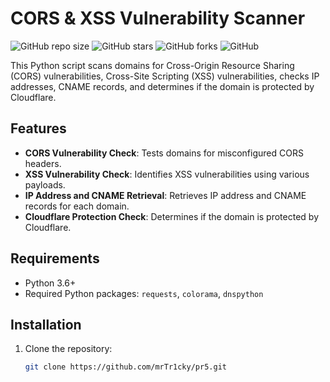 # CORS & XSS Vulnerability Scanner

![GitHub repo size](https://img.shields.io/github/repo-size/mrTr1cky/pr5)
![GitHub stars](https://img.shields.io/github/stars/mrTr1cky/pr5?style=social)
![GitHub forks](https://img.shields.io/github/forks/mrTr1cky/pr5?style=social)
![GitHub](https://img.shields.io/github/license/mrTr1cky/pr5)

This Python script scans domains for Cross-Origin Resource Sharing (CORS) vulnerabilities, Cross-Site Scripting (XSS) vulnerabilities, checks IP addresses, CNAME records, and determines if the domain is protected by Cloudflare.

## Features

- **CORS Vulnerability Check**: Tests domains for misconfigured CORS headers.
- **XSS Vulnerability Check**: Identifies XSS vulnerabilities using various payloads.
- **IP Address and CNAME Retrieval**: Retrieves IP address and CNAME records for each domain.
- **Cloudflare Protection Check**: Determines if the domain is protected by Cloudflare.

## Requirements

- Python 3.6+
- Required Python packages: `requests`, `colorama`, `dnspython`

## Installation

1. Clone the repository:

   ```bash
   git clone https://github.com/mrTr1cky/pr5.git
